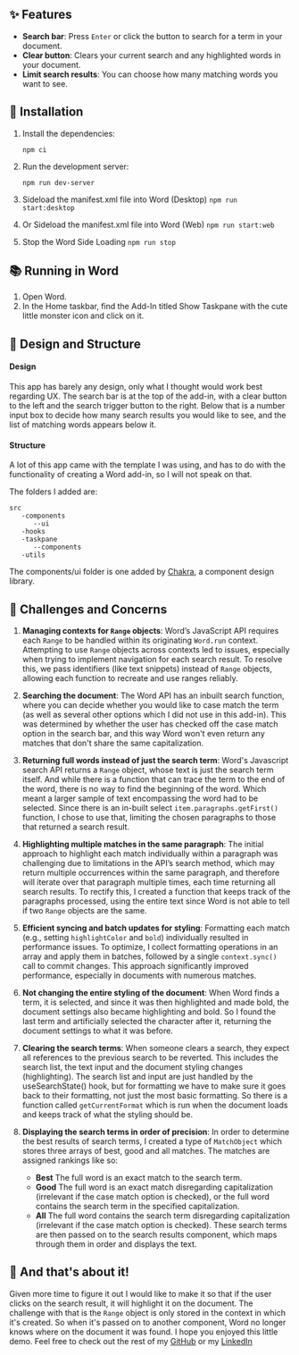 ## ✨ Features

- **Search bar**: Press `Enter` or click the button to search for a term in your document.
- **Clear button**: Clears your current search and any highlighted words in your document.
- **Limit search results**: You can choose how many matching words you want to see.

## 🚀 Installation

1. Install the dependencies:

   `npm ci`

2. Run the development server:

   `npm run dev-server`

3. Sideload the manifest.xml file into Word (Desktop)
   `npm run start:desktop`

4. Or Sideload the manifest.xml file into Word (Web)
`npm run start:web`

5. Stop the Word Side Loading
   `npm run stop`

## 📚 Running in Word

1. Open Word.
2. In the Home taskbar, find the Add-In titled Show Taskpane with the cute little monster icon and click on it.

## 📜 Design and Structure

#### Design
This app has barely any design, only what I thought would work best regarding UX. The search bar is at the top of the add-in, with a clear button to the left and the search trigger button to the right. Below that is a number input box to decide how many search results you would like to see, and the list of matching words appears below it. 

#### Structure
A lot of this app came with the template I was using, and has to do with the functionality of creating a Word add-in, so I will not speak on that. 

The folders I added are:
````
src
   -components
      --ui
   -hooks
   -taskpane
      --components
   -utils
````

The components/ui folder is one added by [Chakra](https://www.chakra-ui.com/docs), a component design library.

## 🧩 Challenges and Concerns
1. **Managing contexts for `Range` objects**: Word’s JavaScript API requires each `Range` to be handled within its originating `Word.run` context. Attempting to use `Range` objects across contexts led to issues, especially when trying to implement navigation for each search result. To resolve this, we pass identifiers (like text snippets) instead of `Range` objects, allowing each function to recreate and use ranges reliably.

2. **Searching the document**: The Word API has an inbuilt search function, where you can decide whether you would like to case match the term (as well as several other options which I did not use in this add-in). This was determined by whether the user has checked off the case match option in the search bar, and this way Word won't even return any matches that don't share the same capitalization.

3. **Returning full words instead of just the search term**: Word's Javascript search API returns a `Range` object, whose text is just the search term itself. And while there is a function that can trace the term to the end of the word, there is no way to find the beginning of the word. Which meant a larger sample of text encompassing the word had to be selected. Since there is an in-built select `item.paragraphs.getFirst()` function, I chose to use that, limiting the chosen paragraphs to those that returned a search result.

4. **Highlighting multiple matches in the same paragraph**: The initial approach to highlight each match individually within a paragraph was challenging due to limitations in the API’s search method, which may return multiple occurrences within the same paragraph, and therefore will iterate over that paragraph multiple times, each time returning all search results. To rectify this, I created a function that keeps track of the paragraphs processed, using the entire text since Word is not able to tell if two `Range` objects are the same.

5. **Efficient syncing and batch updates for styling**: Formatting each match (e.g., setting `highlightColor` and `bold`) individually resulted in performance issues. To optimize, I collect formatting operations in an array and apply them in batches, followed by a single `context.sync()` call to commit changes. This approach significantly improved performance, especially in documents with numerous matches.

6. **Not changing the entire styling of the document**: When Word finds a term, it is selected, and since it was then highlighted and made bold, the document settings also became highlighting and bold. So I found the last term and artificially selected the character after it, returning the document settings to what it was before.

7. **Clearing the search terms**: When someone clears a search, they expect all references to the previous search to be reverted. This includes the search list, the text input and the document styling changes (highlighting). The search list and input are just handled by the useSearchState() hook, but for formatting we have to make sure it goes back to their formatting, not just the most basic formatting. So there is a function called `getCurrentFormat` which is run when the document loads and keeps track of what the styling should be.

8. **Displaying the search terms in order of precision**: In order to determine the best results of search terms, I created a type of `MatchObject` which stores three arrays of best, good and all matches.
     The matches are assigned rankings like so:
      * **Best** The full word is an exact match to the search term.
      * **Good** The full word is an exact match disregarding capitalization (irrelevant if the case match option is checked), or the full word contains the search term in the specified capitalization.
      * **All** The full word contains the search term disregarding capitalization (irrelevant if the case match option is checked).
   These search terms are then passed on to the search results component, which maps through them in order and displays the text.

## 🥳 And that's about it!
Given more time to figure it out I would like to make it so that if the user clicks on the search result, it will highlight it on the document. The challenge with that is the `Range` object is only stored in the context in which it's created. So when it's passed on to another component, Word no longer knows where on the document it was found. 
I hope you enjoyed this little demo. Feel free to check out the rest of my [GitHub](https://github.com/hzuber) or my [LinkedIn](https://www.linkedin.com/in/hzuber-dev/)
